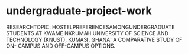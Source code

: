 # undergraduate-project-work
 RESEARCHTOPIC: HOSTELPREFERENCESAMONGUNDERGRADUATE STUDENTS AT KWAME NKRUMAH UNIVERSITY OF SCIENCE AND TECHNOLOGY (KNUST), KUMASI, GHANA: A COMPARATIVE STUDY OF ON- CAMPUS AND OFF-CAMPUS OPTIONS.
